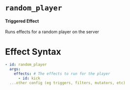 # `random_player`
#### Triggered Effect

Runs effects for a random player on the server

# Effect Syntax
```yaml
- id: random_player
  args:
    effects: # The effects to run for the player
      - id: kick
  ...other config (eg triggers, filters, mutators, etc)
```

